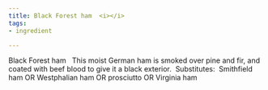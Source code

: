 ```yaml
---
title: Black Forest ham  <i></i>
tags:
- ingredient

---
```

Black Forest ham   This moist German ham is smoked over pine and fir, and coated with beef blood to give it a black exterior.  Substitutes:  Smithfield ham OR Westphalian ham OR prosciutto OR Virginia ham
